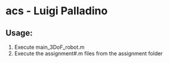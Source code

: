 # acs - Luigi Palladino

## Usage:

1. Execute main_3DoF_robot.m
2. Execute the assignment#.m files from the assignment folder
